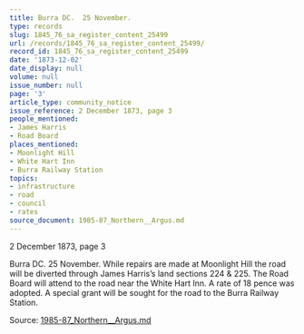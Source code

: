 ```yaml
---
title: Burra DC.  25 November.
type: records
slug: 1845_76_sa_register_content_25499
url: /records/1845_76_sa_register_content_25499/
record_id: 1845_76_sa_register_content_25499
date: '1873-12-02'
date_display: null
volume: null
issue_number: null
page: '3'
article_type: community_notice
issue_reference: 2 December 1873, page 3
people_mentioned:
- James Harris
- Road Board
places_mentioned:
- Moonlight Hill
- White Hart Inn
- Burra Railway Station
topics:
- infrastructure
- road
- council
- rates
source_document: 1985-87_Northern__Argus.md
---
```


2 December 1873, page 3

Burra DC.  25 November.  While repairs are made at Moonlight Hill the road will be diverted through James Harris’s land sections 224 & 225.  The Road Board will attend to the road near the White Hart Inn.  A rate of 18 pence was adopted.  A special grant will be sought for the road to the Burra Railway Station.

Source: [1985-87_Northern__Argus.md](/downloads/markdown/1985-87_Northern__Argus.md)
